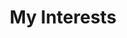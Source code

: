 ---
widget: features # As of v5.8-dev, 'featurette' is renamed 'features'
headless: true  # This file represents a page section.

# Put Your Section Options Here (title, background, etc.) ...
title: My Interests
subtitle:
weight: 15 # The position of section on page

# Showcase personal skills or business features.
# Add/remove as many `feature` blocks below as you like.
# For available icons, see: https://wowchemy.com/docs/page-builder/#icons
feature:
  - icon: code
    icon_pack: fas
    name: coding
  - icon: chart-line
    icon_pack: fas
    name: Statistics
  - icon: camera-retro
    icon_pack: fas
    name: Photography
  - icon: gamepad
    icon_pack: fas
    name: game
  - icon: headphones
    icon_pack: fas
    name: music
  - icon: film
    icon_pack: fas
    name: movie
    
---